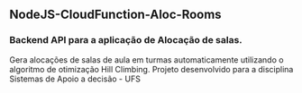 ## NodeJS-CloudFunction-Aloc-Rooms

### Backend API para a aplicação de Alocação de salas.

Gera alocações de salas de aula em turmas automaticamente utilizando o algoritmo de otimização Hill Climbing.
Projeto desenvolvido para a disciplina Sistemas de Apoio a decisão - UFS
